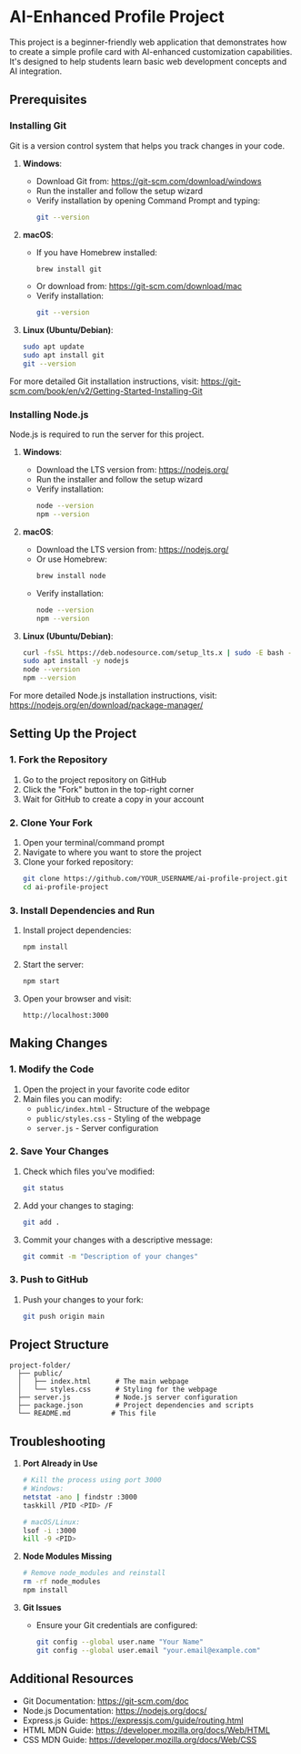 # AI-Enhanced Profile Project

This project is a beginner-friendly web application that demonstrates how to create a simple profile card with AI-enhanced customization capabilities. It's designed to help students learn basic web development concepts and AI integration.

## Prerequisites

### Installing Git

Git is a version control system that helps you track changes in your code.

1. **Windows**:
   - Download Git from: https://git-scm.com/download/windows
   - Run the installer and follow the setup wizard
   - Verify installation by opening Command Prompt and typing:
     ```bash
     git --version
     ```

2. **macOS**:
   - If you have Homebrew installed:
     ```bash
     brew install git
     ```
   - Or download from: https://git-scm.com/download/mac
   - Verify installation:
     ```bash
     git --version
     ```

3. **Linux (Ubuntu/Debian)**:
   ```bash
   sudo apt update
   sudo apt install git
   git --version
   ```

For more detailed Git installation instructions, visit: https://git-scm.com/book/en/v2/Getting-Started-Installing-Git

### Installing Node.js

Node.js is required to run the server for this project.

1. **Windows**:
   - Download the LTS version from: https://nodejs.org/
   - Run the installer and follow the setup wizard
   - Verify installation:
     ```bash
     node --version
     npm --version
     ```

2. **macOS**:
   - Download the LTS version from: https://nodejs.org/
   - Or use Homebrew:
     ```bash
     brew install node
     ```
   - Verify installation:
     ```bash
     node --version
     npm --version
     ```

3. **Linux (Ubuntu/Debian)**:
   ```bash
   curl -fsSL https://deb.nodesource.com/setup_lts.x | sudo -E bash -
   sudo apt install -y nodejs
   node --version
   npm --version
   ```

For more detailed Node.js installation instructions, visit: https://nodejs.org/en/download/package-manager/

## Setting Up the Project

### 1. Fork the Repository

1. Go to the project repository on GitHub
2. Click the "Fork" button in the top-right corner
3. Wait for GitHub to create a copy in your account

### 2. Clone Your Fork

1. Open your terminal/command prompt
2. Navigate to where you want to store the project
3. Clone your forked repository:
   ```bash
   git clone https://github.com/YOUR_USERNAME/ai-profile-project.git
   cd ai-profile-project
   ```

### 3. Install Dependencies and Run

1. Install project dependencies:
   ```bash
   npm install
   ```

2. Start the server:
   ```bash
   npm start
   ```

3. Open your browser and visit:
   ```
   http://localhost:3000
   ```

## Making Changes

### 1. Modify the Code

1. Open the project in your favorite code editor
2. Main files you can modify:
   - `public/index.html` - Structure of the webpage
   - `public/styles.css` - Styling of the webpage
   - `server.js` - Server configuration

### 2. Save Your Changes

1. Check which files you've modified:
   ```bash
   git status
   ```

2. Add your changes to staging:
   ```bash
   git add .
   ```

3. Commit your changes with a descriptive message:
   ```bash
   git commit -m "Description of your changes"
   ```

### 3. Push to GitHub

1. Push your changes to your fork:
   ```bash
   git push origin main
   ```

## Project Structure

```
project-folder/
  ├── public/
  │   ├── index.html      # The main webpage
  │   └── styles.css      # Styling for the webpage
  ├── server.js           # Node.js server configuration
  ├── package.json        # Project dependencies and scripts
  └── README.md          # This file
```

## Troubleshooting

1. **Port Already in Use**
   ```bash
   # Kill the process using port 3000
   # Windows:
   netstat -ano | findstr :3000
   taskkill /PID <PID> /F

   # macOS/Linux:
   lsof -i :3000
   kill -9 <PID>
   ```

2. **Node Modules Missing**
   ```bash
   # Remove node_modules and reinstall
   rm -rf node_modules
   npm install
   ```

3. **Git Issues**
   - Ensure your Git credentials are configured:
     ```bash
     git config --global user.name "Your Name"
     git config --global user.email "your.email@example.com"
     ```

## Additional Resources

- Git Documentation: https://git-scm.com/doc
- Node.js Documentation: https://nodejs.org/docs/
- Express.js Guide: https://expressjs.com/guide/routing.html
- HTML MDN Guide: https://developer.mozilla.org/docs/Web/HTML
- CSS MDN Guide: https://developer.mozilla.org/docs/Web/CSS
